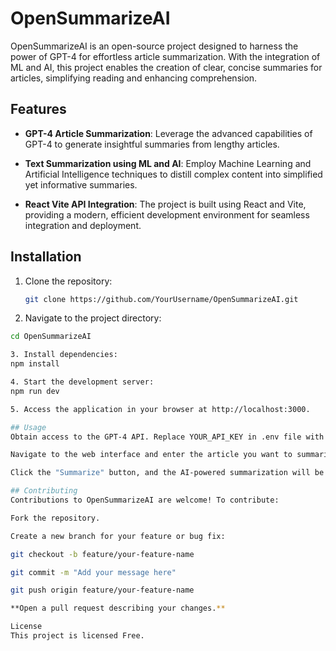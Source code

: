 # OpenSummarizeAI

OpenSummarizeAI is an open-source project designed to harness the power of GPT-4 for effortless article summarization. With the integration of ML and AI, this project enables the creation of clear, concise summaries for articles, simplifying reading and enhancing comprehension.

## Features

- **GPT-4 Article Summarization**: Leverage the advanced capabilities of GPT-4 to generate insightful summaries from lengthy articles.

- **Text Summarization using ML and AI**: Employ Machine Learning and Artificial Intelligence techniques to distill complex content into simplified yet informative summaries.

- **React Vite API Integration**: The project is built using React and Vite, providing a modern, efficient development environment for seamless integration and deployment.

## Installation

1. Clone the repository:
   ```bash
   git clone https://github.com/YourUsername/OpenSummarizeAI.git

2. Navigate to the project directory:
```bash
cd OpenSummarizeAI

3. Install dependencies:
npm install

4. Start the development server:
npm run dev

5. Access the application in your browser at http://localhost:3000.

## Usage
Obtain access to the GPT-4 API. Replace YOUR_API_KEY in .env file with your actual API key.

Navigate to the web interface and enter the article you want to summarize.

Click the "Summarize" button, and the AI-powered summarization will be displayed.

## Contributing
Contributions to OpenSummarizeAI are welcome! To contribute:

Fork the repository.

Create a new branch for your feature or bug fix:

git checkout -b feature/your-feature-name

git commit -m "Add your message here"

git push origin feature/your-feature-name

**Open a pull request describing your changes.**

License
This project is licensed Free.



